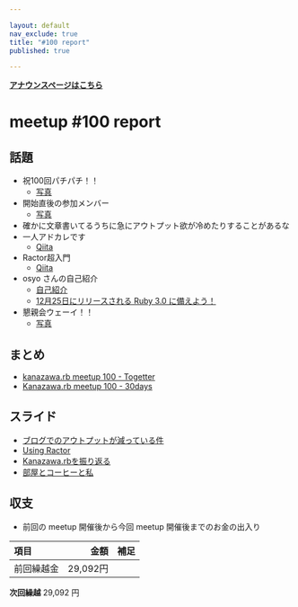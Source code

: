 ```yaml
---

layout: default
nav_exclude: true
title: "#100 report"
published: true

---
```


<div style="text-align: left;"><a href="/100/"><strong>アナウンスページはこちら</strong></a></div>

# meetup #100 report

## 話題

* 祝100回パチパチ！！
  + [写真](https://30d.jp/kzrb/90/photo/1)
* 開始直後の参加メンバー
  + [写真](https://30d.jp/kzrb/90/photo/3)
* 確かに文章書いてるうちに急にアウトプット欲が冷めたりすることがあるな
* 一人アドカレです
  + [Qiita](https://qiita.com/advent-calendar/2020/bugs_ruby)
* Ractor超入門
  + [Qiita](https://qiita.com/S_H_/items/f9d1917fda770bcdbe2a)
* osyo さんの自己紹介
  + [自己紹介](https://gist.github.com/osyo-manga/89e763bb7cb6ad57b55d5ce54e010980)
  + [12月25日にリリースされる Ruby 3.0 に備えよう！](https://speakerdeck.com/osyo/12yue-25ri-niririsusareru-ruby-3-dot-0-nibei-eyou)
* 懇親会ウェーイ！！
  + [写真](https://30d.jp/kzrb/90/photo/15)

## まとめ

<!-- Togetter, 30days のリンクをいれる -->

* [kanazawa.rb meetup 100 - Togetter](https://togetter.com/li/1640301)
* [Kanazawa.rb meetup 100 - 30days](https://30d.jp/kzrb/90)

## スライド

* [ブログでのアウトプットが減っている件](https://speakerdeck.com/takayukiatkwsk/what-long-intervals-my-blog-posts-have)
* [Using Ractor](https://speakerdeck.com/kunitoo/using-ractor)
* [Kanazawa.rbを振り返る](https://speakerdeck.com/ryuseinomi/kanazawa-dot-rbwozhen-rifan-ru-9ced94c7-6e7a-4465-99d5-2bc2ddf95733)
* [部屋とコーヒーと私](https://speakerdeck.com/sat/bu-wu-tokohitosi)

## 収支

* 前回の meetup 開催後から今回 meetup 開催後までのお金の出入り

|項目                           |金額         |補足                                               |
|:------------------------------|------------:|:--------------------------------------------------|
| 前回繰越金                    |    29,092円 |                                                   |

**次回繰越**  29,092 円
